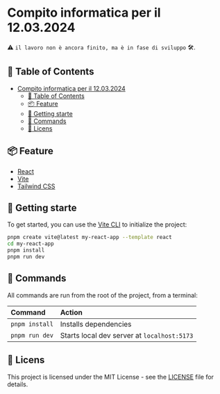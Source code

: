 # Compito informatica per il 12.03.2024

⚠️ `il lavoro non è ancora finito, ma è in fase di sviluppo` 🛠️.

## 📖 Table of Contents

-   [Compito informatica per il 12.03.2024](#compito-informatica-per-il-12032024)
    -   [📖 Table of Contents](#-table-of-contents)
    -   [📦 Feature](#-feature)
    -   [🚀 Getting starte](#-getting-starte)
    -   [🧞 Commands](#-commands)
    -   [📝 Licens](#-licens)

## 📦 Feature

-   [React](https://reactjs.org/)
-   [Vite](https://vitejs.dev/)
-   [Tailwind CSS](https://tailwindcss.com/docs/installation)

## 🚀 Getting starte

To get started, you can use the [Vite CLI](https://vitejs.dev/guide/#scaffolding-your-first-vite-project) to initialize the project:

```bash
pnpm create vite@latest my-react-app --template react
cd my-react-app
pnpm install
pnpm run dev
```

## 🧞 Commands

All commands are run from the root of the project, from a terminal:

| Command        | Action                                      |
| :------------- | :------------------------------------------ |
| `pnpm install` | Installs dependencies                       |
| `pnpm run dev` | Starts local dev server at `localhost:5173` |

## 📝 Licens

This project is licensed under the MIT License - see the [LICENSE](LICENSE) file for details.

